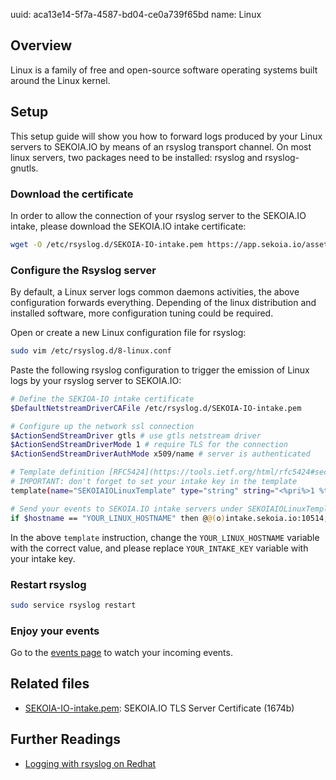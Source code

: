 uuid: aca13e14-5f7a-4587-bd04-ce0a739f65bd
name: Linux

## Overview
Linux is a family of free and open-source software operating systems built around the Linux kernel.

## Setup
This setup guide will show you how to forward logs produced by your Linux servers to SEKOIA.IO by means of an rsyslog transport channel.
On most linux servers, two packages need to be installed: rsyslog and rsyslog-gnutls.

### Download the certificate
In order to allow the connection of your rsyslog server to the SEKOIA.IO intake, please download the SEKOIA.IO intake certificate:

```bash
wget -O /etc/rsyslog.d/SEKOIA-IO-intake.pem https://app.sekoia.io/assets/files/SEKOIA-IO-intake.pem
```


### Configure the Rsyslog server
By default, a Linux server logs common daemons activities, the above configuration forwards everything. Depending of the linux distribution and installed software, more configuration tuning could be required.

Open or create a new Linux configuration file for rsyslog:
```bash
sudo vim /etc/rsyslog.d/8-linux.conf
```

Paste the following rsyslog configuration to trigger the emission of Linux logs by your rsyslog server to SEKOIA.IO:
```bash
# Define the SEKIOA-IO intake certificate
$DefaultNetstreamDriverCAFile /etc/rsyslog.d/SEKOIA-IO-intake.pem

# Configure up the network ssl connection
$ActionSendStreamDriver gtls # use gtls netstream driver
$ActionSendStreamDriverMode 1 # require TLS for the connection
$ActionSendStreamDriverAuthMode x509/name # server is authenticated

# Template definition [RFC5424](https://tools.ietf.org/html/rfc5424#section-7.2.2)
# IMPORTANT: don't forget to set your intake key in the template
template(name="SEKOIAIOLinuxTemplate" type="string" string="<%pri%>1 %timestamp:::date-rfc3339% %hostname% %app-name% %procid% LOG [SEKOIA@53288 intake_key=\"YOUR_INTAKE_KEY\"] %msg%\n")

# Send your events to SEKOIA.IO intake servers under SEKOIAIOLinuxTemplate template
if $hostname == "YOUR_LINUX_HOSTNAME" then @@(o)intake.sekoia.io:10514;SEKOIAIOLinuxTemplate
```

In the above `template` instruction, change the `YOUR_LINUX_HOSTNAME` variable with the correct value, and please replace `YOUR_INTAKE_KEY` variable with your intake key.

### Restart rsyslog

```bash
sudo service rsyslog restart
```

### Enjoy your events
Go to the [events page](https://app.sekoia.io/operations/events) to watch your incoming events.

## Related files
- [SEKOIA-IO-intake.pem](https://app.sekoia.io/assets/files/SEKOIA-IO-intake.pem): SEKOIA.IO TLS Server Certificate (1674b)

## Further Readings

- [Logging with rsyslog on Redhat](https://access.redhat.com/documentation/en-us/red_hat_enterprise_linux/7/html/system_administrators_guide/s1-basic_configuration_of_rsyslog)
